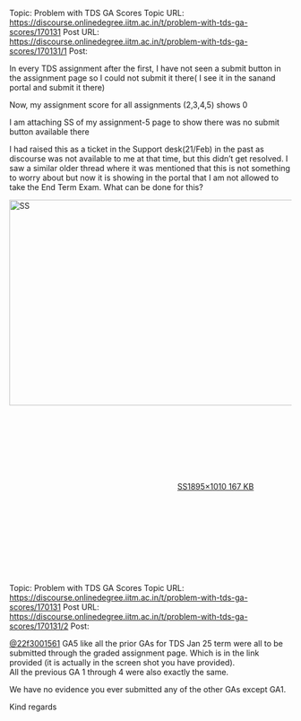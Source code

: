 Topic: Problem with TDS GA Scores
Topic URL: https://discourse.onlinedegree.iitm.ac.in/t/problem-with-tds-ga-scores/170131
Post URL: https://discourse.onlinedegree.iitm.ac.in/t/problem-with-tds-ga-scores/170131/1
Post: <p>In every TDS assignment after the first, I have not seen a submit button in the assignment page so I could not submit it there( I see it in the sanand portal and submit it there)</p>
<p>Now, my assignment score for all assignments (2,3,4,5) shows 0</p>
<p>I am attaching SS of my assignment-5 page to show there was no submit button available there</p>
<p>I had raised this as a ticket in the Support desk(21/Feb) in the past as discourse was not available to me at that time, but this didn’t get resolved. I saw a similar older thread where it was mentioned that this is not something to worry about but now it is showing in the portal that I am not allowed to take the End Term Exam. What can be done for this?<br>
<div class="lightbox-wrapper"><a class="lightbox" href="https://europe1.discourse-cdn.com/flex013/uploads/iitm/original/3X/5/5/55a128c9bfe559f473f6bbefc14cd659cb0f36b4.png" data-download-href="/uploads/short-url/cdvRLJCdsJ6VyekmwnffD293coY.png?dl=1" title="SS" rel="noopener nofollow ugc"><img src="https://europe1.discourse-cdn.com/flex013/uploads/iitm/optimized/3X/5/5/55a128c9bfe559f473f6bbefc14cd659cb0f36b4_2_690x367.png" alt="SS" data-base62-sha1="cdvRLJCdsJ6VyekmwnffD293coY" width="690" height="367" srcset="https://europe1.discourse-cdn.com/flex013/uploads/iitm/optimized/3X/5/5/55a128c9bfe559f473f6bbefc14cd659cb0f36b4_2_690x367.png, https://europe1.discourse-cdn.com/flex013/uploads/iitm/optimized/3X/5/5/55a128c9bfe559f473f6bbefc14cd659cb0f36b4_2_1035x550.png 1.5x, https://europe1.discourse-cdn.com/flex013/uploads/iitm/optimized/3X/5/5/55a128c9bfe559f473f6bbefc14cd659cb0f36b4_2_1380x734.png 2x" data-dominant-color="D5D5D8"><div class="meta"><svg class="fa d-icon d-icon-far-image svg-icon" aria-hidden="true"><use href="#far-image"></use></svg><span class="filename">SS</span><span class="informations">1895×1010 167 KB</span><svg class="fa d-icon d-icon-discourse-expand svg-icon" aria-hidden="true"><use href="#discourse-expand"></use></svg></div></a></div></p>

Topic: Problem with TDS GA Scores
Topic URL: https://discourse.onlinedegree.iitm.ac.in/t/problem-with-tds-ga-scores/170131
Post URL: https://discourse.onlinedegree.iitm.ac.in/t/problem-with-tds-ga-scores/170131/2
Post: <p><a class="mention" href="/u/22f3001561">@22f3001561</a> GA5 like all the prior GAs for TDS Jan 25 term were all to be submitted through the graded assignment page. Which is in the link provided (it is actually in the screen shot you have provided).<br>
All the previous GA 1 through 4 were also exactly the same.</p>
<p>We have no evidence you ever submitted any of the other GAs except GA1.</p>
<p>Kind regards</p>
